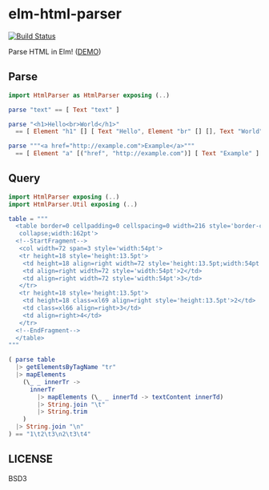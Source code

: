 # elm-html-parser

[![Build Status](https://travis-ci.org/jinjor/elm-html-parser.svg)](https://travis-ci.org/jinjor/elm-html-parser)

Parse HTML in Elm! ([DEMO](https://jinjor.github.io/elm-html-parser/))

## Parse

```elm
import HtmlParser as HtmlParser exposing (..)

parse "text" == [ Text "text" ]

parse "<h1>Hello<br>World</h1>"
  == [ Element "h1" [] [ Text "Hello", Element "br" [] [], Text "World" ] ]

parse """<a href="http://example.com">Example</a>"""
  == [ Element "a" [("href", "http://example.com")] [ Text "Example" ] ]
```

## Query

```elm
import HtmlParser exposing (..)
import HtmlParser.Util exposing (..)

table = """
  <table border=0 cellpadding=0 cellspacing=0 width=216 style='border-collapse:
   collapse;width:162pt'>
  <!--StartFragment-->
   <col width=72 span=3 style='width:54pt'>
   <tr height=18 style='height:13.5pt'>
    <td height=18 align=right width=72 style='height:13.5pt;width:54pt'>1</td>
    <td align=right width=72 style='width:54pt'>2</td>
    <td align=right width=72 style='width:54pt'>3</td>
   </tr>
   <tr height=18 style='height:13.5pt'>
    <td height=18 class=xl69 align=right style='height:13.5pt'>2</td>
    <td class=xl66 align=right>3</td>
    <td align=right>4</td>
   </tr>
  <!--EndFragment-->
  </table>
"""

( parse table
  |> getElementsByTagName "tr"
  |> mapElements
    (\_ _ innerTr ->
      innerTr
        |> mapElements (\_ _ innerTd -> textContent innerTd)
        |> String.join "\t"
        |> String.trim
    )
  |> String.join "\n"
) == "1\t2\t3\n2\t3\t4"
```

## LICENSE

BSD3
